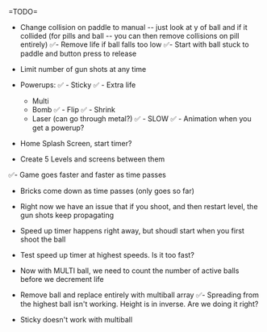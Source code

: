 =TODO=

- Change collision on paddle to manual -- just look at y of ball and if it collided (for pills and ball -- you can then remove collisions on pill entirely)
✅- Remove life if ball falls too low
✅- Start with ball stuck to paddle and button press to release
- Limit number of gun shots at any time

- Powerups:
✅    - Sticky
✅    - Extra life
    - Multi
    - Bomb
✅    - Flip
✅    - Shrink
    - Laser (can go through metal?)
✅    - SLOW
✅    - Animation when you get a powerup?


- Home Splash Screen, start timer?
- Create 5 Levels and screens between them

✅- Game goes faster and faster as time passes
- Bricks come down as time passes (only goes so far)

- Right now we have an issue that if you shoot, and then restart level, the gun shots keep propagating

- Speed up timer happens right away, but shoudl start when you first shoot the ball
- Test speed up timer at highest speeds. Is it too fast?


- Now with MULTI ball, we need to count the number of active balls before we decrement life
- Remove ball and replace entirely with multiball array
✅- Spreading from the highest ball isn't working. Height is in inverse. Are we doing it right?
- Sticky doesn't work with multiball